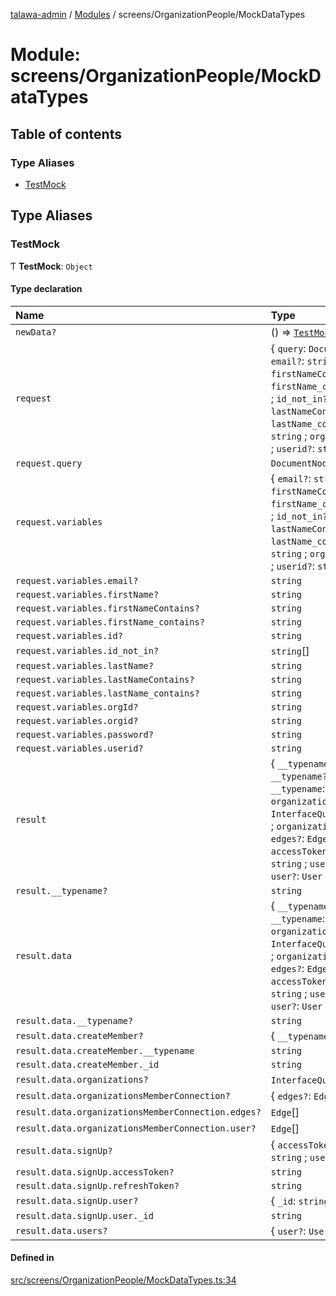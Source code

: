 [talawa-admin](../README.md) / [Modules](../modules.md) / screens/OrganizationPeople/MockDataTypes

# Module: screens/OrganizationPeople/MockDataTypes

## Table of contents

### Type Aliases

- [TestMock](screens_OrganizationPeople_MockDataTypes.md#testmock)

## Type Aliases

### TestMock

Ƭ **TestMock**: `Object`

#### Type declaration

| Name | Type |
| :------ | :------ |
| `newData?` | () =\> [`TestMock`](screens_OrganizationPeople_MockDataTypes.md#testmock)[``"result"``] |
| `request` | \{ `query`: `DocumentNode` ; `variables`: \{ `email?`: `string` ; `firstName?`: `string` ; `firstNameContains?`: `string` ; `firstName_contains?`: `string` ; `id?`: `string` ; `id_not_in?`: `string`[] ; `lastName?`: `string` ; `lastNameContains?`: `string` ; `lastName_contains?`: `string` ; `orgId?`: `string` ; `orgid?`: `string` ; `password?`: `string` ; `userid?`: `string`  \}  \} |
| `request.query` | `DocumentNode` |
| `request.variables` | \{ `email?`: `string` ; `firstName?`: `string` ; `firstNameContains?`: `string` ; `firstName_contains?`: `string` ; `id?`: `string` ; `id_not_in?`: `string`[] ; `lastName?`: `string` ; `lastNameContains?`: `string` ; `lastName_contains?`: `string` ; `orgId?`: `string` ; `orgid?`: `string` ; `password?`: `string` ; `userid?`: `string`  \} |
| `request.variables.email?` | `string` |
| `request.variables.firstName?` | `string` |
| `request.variables.firstNameContains?` | `string` |
| `request.variables.firstName_contains?` | `string` |
| `request.variables.id?` | `string` |
| `request.variables.id_not_in?` | `string`[] |
| `request.variables.lastName?` | `string` |
| `request.variables.lastNameContains?` | `string` |
| `request.variables.lastName_contains?` | `string` |
| `request.variables.orgId?` | `string` |
| `request.variables.orgid?` | `string` |
| `request.variables.password?` | `string` |
| `request.variables.userid?` | `string` |
| `result` | \{ `__typename?`: `string` ; `data`: \{ `__typename?`: `string` ; `createMember?`: \{ `__typename`: `string` ; `_id`: `string`  \} ; `organizations?`: `InterfaceQueryOrganizationsListObject`[] ; `organizationsMemberConnection?`: \{ `edges?`: `Edge`[] ; `user?`: `Edge`[]  \} ; `signUp?`: \{ `accessToken?`: `string` ; `refreshToken?`: `string` ; `user?`: \{ `_id`: `string`  \}  \} ; `users?`: \{ `user?`: `User`  \}[]  \}  \} |
| `result.__typename?` | `string` |
| `result.data` | \{ `__typename?`: `string` ; `createMember?`: \{ `__typename`: `string` ; `_id`: `string`  \} ; `organizations?`: `InterfaceQueryOrganizationsListObject`[] ; `organizationsMemberConnection?`: \{ `edges?`: `Edge`[] ; `user?`: `Edge`[]  \} ; `signUp?`: \{ `accessToken?`: `string` ; `refreshToken?`: `string` ; `user?`: \{ `_id`: `string`  \}  \} ; `users?`: \{ `user?`: `User`  \}[]  \} |
| `result.data.__typename?` | `string` |
| `result.data.createMember?` | \{ `__typename`: `string` ; `_id`: `string`  \} |
| `result.data.createMember.__typename` | `string` |
| `result.data.createMember._id` | `string` |
| `result.data.organizations?` | `InterfaceQueryOrganizationsListObject`[] |
| `result.data.organizationsMemberConnection?` | \{ `edges?`: `Edge`[] ; `user?`: `Edge`[]  \} |
| `result.data.organizationsMemberConnection.edges?` | `Edge`[] |
| `result.data.organizationsMemberConnection.user?` | `Edge`[] |
| `result.data.signUp?` | \{ `accessToken?`: `string` ; `refreshToken?`: `string` ; `user?`: \{ `_id`: `string`  \}  \} |
| `result.data.signUp.accessToken?` | `string` |
| `result.data.signUp.refreshToken?` | `string` |
| `result.data.signUp.user?` | \{ `_id`: `string`  \} |
| `result.data.signUp.user._id` | `string` |
| `result.data.users?` | \{ `user?`: `User`  \}[] |

#### Defined in

[src/screens/OrganizationPeople/MockDataTypes.ts:34](https://github.com/Azad99-9/talawa-admin/blob/2895a12/src/screens/OrganizationPeople/MockDataTypes.ts#L34)

